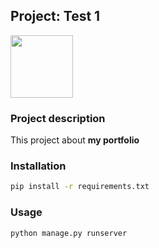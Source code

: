## Project: Test 1

<img src="https://www.djangoproject.com/m/img/logos/django-logo-negative.png" width="100">

### Project description

This project about **my portfolio**

### Installation

```bash
pip install -r requirements.txt
```

### Usage

```bash
python manage.py runserver
```

